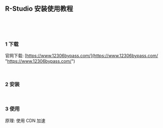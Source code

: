 ## R-Studio 安装使用教程  

​    

​    

### 1 下载  

官网下载: [https://www.12306bypass.com/](https://www.12306bypass.com/ "https://www.12306bypass.com/")  

​    

### 2 安装    

​    

### 3 使用  

原理: 使用 CDN 加速  

